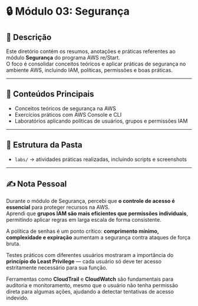 # 🔒 Módulo 03: Segurança

## 📖 Descrição
Este diretório contém os resumos, anotações e práticas referentes ao módulo **Segurança** do programa AWS re/Start.  
O foco é consolidar conceitos teóricos e aplicar práticas de segurança no ambiente AWS, incluindo IAM, políticas, permissões e boas práticas.

---

## 🧠 Conteúdos Principais
- Conceitos teóricos de segurança na AWS
- Exercícios práticos com AWS Console e CLI
- Laboratórios aplicando políticas de usuários, grupos e permissões IAM

---

## 🧩 Estrutura da Pasta
- `labs/` → atividades práticas realizadas, incluindo scripts e screenshots  


---

## ✍️ Nota Pessoal

Durante o módulo de Segurança, percebi que **o controle de acesso é essencial** para proteger recursos na AWS.  
Aprendi que **grupos IAM são mais eficientes que permissões individuais**, permitindo aplicar regras em larga escala de forma consistente.  

A política de senhas é um ponto crítico: **comprimento mínimo, complexidade e expiração** aumentam a segurança contra ataques de força bruta.  

Testes práticos com diferentes usuários mostraram a importância do **princípio do Least Privilege** — cada usuário só deve ter acesso estritamente necessário para sua função.  

Ferramentas como **CloudTrail** e **CloudWatch** são fundamentais para auditoria e monitoramento, mesmo que o usuário não tenha permissão direta para algumas ações, ajudando a detectar tentativas de acesso indevido.
